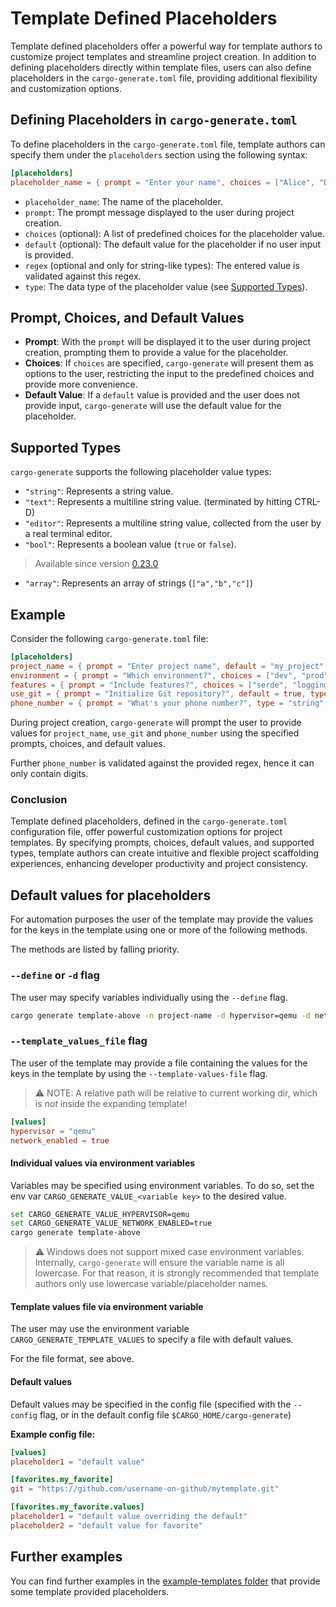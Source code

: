 # Template Defined Placeholders

Template defined placeholders offer a powerful way for template authors to customize project templates and streamline project creation. In addition to defining placeholders directly within template files, users can also define placeholders in the `cargo-generate.toml` file, providing additional flexibility and customization options.

## Defining Placeholders in `cargo-generate.toml`

To define placeholders in the `cargo-generate.toml` file, template authors can specify them under the `placeholders` section using the following syntax:

```toml
[placeholders]
placeholder_name = { prompt = "Enter your name", choices = ["Alice", "Bob"], default = "Alice", type = "string" }
```

- `placeholder_name`: The name of the placeholder.
- `prompt`: The prompt message displayed to the user during project creation.
- `choices` (optional): A list of predefined choices for the placeholder value.
- `default` (optional): The default value for the placeholder if no user input is provided.
- `regex` (optional and only for string-like types): The entered value is validated against this regex.
- `type`: The data type of the placeholder value (see [Supported Types](#supported-types)).

## Prompt, Choices, and Default Values

- **Prompt**: With the `prompt` will be displayed it to the user during project creation, prompting them to provide a value for the placeholder.
- **Choices**: If `choices` are specified, `cargo-generate` will present them as options to the user, restricting the input to the predefined choices and provide more convenience.
- **Default Value**: If a `default` value is provided and the user does not provide input, `cargo-generate` will use the default value for the placeholder.

## Supported Types

`cargo-generate` supports the following placeholder value types:

- `"string"`: Represents a string value.
- `"text"`: Represents a multiline string value. (terminated by hitting CTRL-D)
- `"editor"`: Represents a multiline string value, collected from the user by a real terminal editor.
- `"bool"`: Represents a boolean value (`true` or `false`).

> Available since version [0.23.0](https://github.com/cargo-generate/cargo-generate/releases/tag/v0.23.0)

- `"array"`: Represents an array of strings (`["a","b","c"]`)

## Example

Consider the following `cargo-generate.toml` file:

```toml
[placeholders]
project_name = { prompt = "Enter project name", default = "my_project", type = "string" }
environment = { prompt = "Which environment?", choices = ["dev", "prod"], default = "dev", type = "string"}
features = { prompt = "Include features?", choices = ["serde", "logging"], default = ["serde"], type = "array"}
use_git = { prompt = "Initialize Git repository?", default = true, type = "bool" }
phone_number = { prompt = "What's your phone number?", type = "string", regex = "^[0-9]+$" }
```

During project creation, `cargo-generate` will prompt the user to provide values for `project_name`, `use_git` and `phone_number` using the specified prompts, choices, and default values.

Further `phone_number` is validated against the provided regex, hence it can only contain digits.

### Conclusion

Template defined placeholders, defined in the `cargo-generate.toml` configuration file, offer powerful customization options for project templates. By specifying prompts, choices, default values, and supported types, template authors can create intuitive and flexible project scaffolding experiences, enhancing developer productivity and project consistency.

## Default values for placeholders

For automation purposes the user of the template may provide the values for the keys in the template using one or more of the following methods.

The methods are listed by falling priority.

### `--define` or `-d` flag

The user may specify variables individually using the `--define` flag.

```sh
cargo generate template-above -n project-name -d hypervisor=qemu -d network_enabled=true
```

### `--template_values_file` flag

The user of the template may provide a file containing the values for the keys in the template by using the `--template-values-file` flag.

> ⚠️ NOTE: A relative path will be relative to current working dir, which is *not* inside the expanding template!

```toml
[values]
hypervisor = "qemu"
network_enabled = true
```

#### Individual values via environment variables

Variables may be specified using environment variables. To do so, set the env var `CARGO_GENERATE_VALUE_<variable key>` to the desired value.

```sh
set CARGO_GENERATE_VALUE_HYPERVISOR=qemu
set CARGO_GENERATE_VALUE_NETWORK_ENABLED=true
cargo generate template-above
```

> ⚠️ Windows does not support mixed case environment variables. Internally, `cargo-generate` will ensure the variable name is all lowercase. For that reason, it is strongly recommended that template authors only use lowercase variable/placeholder names.

#### Template values file via environment variable

The user may use the environment variable `CARGO_GENERATE_TEMPLATE_VALUES` to specify a file with default values.

For the file format, see above.

#### Default values

Default values may be specified in the config file (specified with the `--config` flag, or in the default config file `$CARGO_HOME/cargo-generate`)

**Example config file:**

```toml
[values]
placeholder1 = "default value"

[favorites.my_favorite]
git = "https://github.com/username-on-github/mytemplate.git"

[favorites.my_favorite.values]
placeholder1 = "default value overriding the default"
placeholder2 = "default value for favorite"
```

## Further examples

You can find further examples in the [example-templates folder](/example-templates/) that provide some template provided placeholders.
